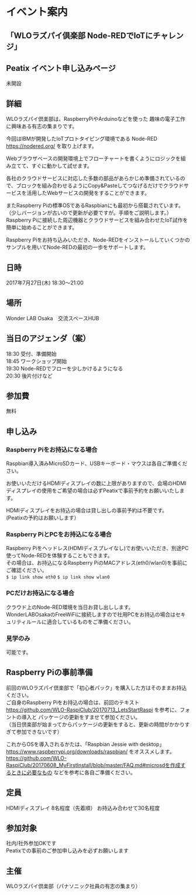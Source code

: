 # イベント案内
## 「WLOラズパイ倶楽部 Node-REDでIoTにチャレンジ」

## Peatix イベント申し込みページ
未開設<br>

## 詳細
WLOラズパイ倶楽部は、RaspberryPiやArduinoなどを使った 趣味の電子工作に興味ある有志の集まりです。 

今回はIBMが開発したIoTプロトタイピング環境である
Node-RED
https://nodered.org/
を取り上げます。

Webブラウザベースの開発環境上でフローチャートを書くようにロジックを組み立てて、すぐに動かして試せます。

各社のクラウドサービスに対応した多数の部品があらかじめ準備されているので、ブロックを組み合わせるようにCopy&Pasteしてつなげるだけでクラウドサービスを活用したWebサービスの開発をすることができます。

またRaspberry Piの標準OSであるRaspbianにも最初から搭載されています。<br>
（少しバージョンが古いので更新が必要ですが。手順をご説明します。）<br>
Raspberry Piに接続した周辺機器とクラウドサービスを組み合わせたIoT試作を簡単に始めることができます。

Raspberry Piをお持ち込みいただき、Node-REDをインストールしていくつかのサンプルを用いてNode-REDの最初の一歩をサポートします。

## 日時
2017年7月27日(木) 18:30～21:00　<br>

## 場所
Wonder LAB Osaka　交流スペースHUB

## 当日のアジェンダ（案）
18:30 受付、準備開始<br>
18:45 ワークショップ開始<br>
19:30 Node-REDでフローを少しかけるようになる<br>
20:30 後片付けなど<br>

## 参加費
無料

## 申し込み
### Raspberry Piをお持込になる場合
Raspbian導入済みMicroSDカード、USBキーボード・マウスは各自ご準備ください。

お使いいただけるHDMIディスプレイの数に上限がありますので、会場のHDMIディスプレイの使用をご希望の場合は必ずPeatixで事前予約をお願いいたします。

HDMIディスプレイをお持込の場合は貸し出しの事前予約は不要です。<br>
(Peatixの予約はお願いします）

### Raspberry PiとPCをお持込になる場合
Raspberry Piをヘッドレス(HDMIディスプレイなし)でお使いいただき、別途PC使ってNode-REDを体験することもできます。<br>
その場合は、お持込になるRaspberry PiのMACアドレス(eth0/wlan0)を事前にご確認ください。<br>
 ``` $ ip link show eth0 ```
 ``` $ ip link show wlan0 ```
 
### PCだけお持込になる場合
クラウド上のNode-RED環境を当日お貸し出しします。<br>
WonderLABOsakaのFreeWiFiに接続しますので社用PCをお持込の場合はセキュリティルールに適合しているものをご準備ください。

### 見学のみ
可能です。

## Raspberry Piの事前準備
前回のWLOラズパイ倶楽部で「初心者パック」を購入した方はそのままお持込ください。<br>
ご自身のRaspberry Piをお持込の場合は、前回のテキスト https://github.com/WLO-RaspiClub/20170713_LetsStartRaspi を参考に、フォントの導入と
パッケージの更新をすませて参加ください。<br>
（当日倶楽部が始まってからパッケージの更新をすると、更新の時間がかかりすぎて参加できないです）<br>

これからOSを導入されるかたは、「Raspbian Jessie with desktop」
https://www.raspberrypi.org/downloads/raspbian/
をオススメします。<br>
https://github.com/WLO-RaspiClub/20170608_MyFirstInstall/blob/master/FAQ.md#microsdを作成するときに必要なもの
などを参考に各自ご準備ください。

## 定員
HDMIディスプレイ 8名程度（先着順）
お持込み合わせて30名程度

## 参加対象
社内/社外参加OKです<br>
Peatixでの事前のご参加申し込みを必ずお願いします<br>

## 主催
WLOラズパイ倶楽部（パナソニック社員の有志の集まり）<br>
